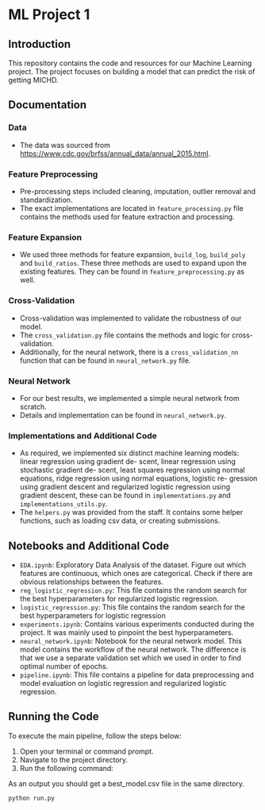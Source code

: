 # ML Project 1

## Introduction

This repository contains the code and resources for our Machine Learning project. The project focuses on building a model that can predict the risk of getting MICHD.

## Documentation

### Data

- The data was sourced from https://www.cdc.gov/brfss/annual_data/annual_2015.html.

### Feature Preprocessing

- Pre-processing steps included cleaning, imputation, outlier removal and standardization. 
- The exact implementations are located in `feature_processing.py` file contains the methods used for feature extraction and processing.

### Feature Expansion

- We used three methods for feature expansion, `build_log`, `build_poly` and `build_ratios`. These three methods are used to expand upon the existing features. They can be found in `feature_preprocessing.py` as well.

### Cross-Validation

- Cross-validation was implemented to validate the robustness of our model.
- The `cross_validation.py` file contains the methods and logic for cross-validation.
- Additionally, for the neural network, there is a `cross_validation_nn` function that can be found in `neural_network.py` file.
  
### Neural Network

- For our best results, we implemented a simple neural network from scratch.
- Details and implementation can be found in `neural_network.py`.

### Implementations and Additional Code

- As required, we implemented six distinct machine learning models: linear regression using gradient de- scent, linear regression using stochastic gradient de- scent, least squares regression using normal equations, ridge regression using normal equations, logistic re- gression using gradient descent and regularized logistic regression using gradient descent, these can be found in `implementations.py` and `implementations_utils.py`.
- The `helpers.py` was provided from the staff. It contains some helper functions, such as loading csv data, or creating submissions.

## Notebooks and Additional Code

- `EDA.ipynb`: Exploratory Data Analysis of the dataset. Figure out which features are continuous, which ones are categorical. Check if there are obvious relationships between the features.
- `reg_logistic_regression.py`: This file contains the random search for the best hyperparameters for regularized logistic regression.
- `logistic_regression.py`: This file contains the random search for the best hyperparameters for logistic regression
- `experiments.ipynb`: Contains various experiments conducted during the project. It was mainly used to pinpoint the best hyperparameters.
- `neural_network.ipynb`: Notebook for the neural network model. This model contains the workflow of the neural network. The difference is that we use a separate validation set which we used in order to find optimal number of epochs.
- `pipeline.ipynb`: This file contains a pipeline for data preprocessing and model evaluation on logistic regression and regularized logistic regression.

## Running the Code
To execute the main pipeline, follow the steps below:

1. Open your terminal or command prompt.
2. Navigate to the project directory.
3. Run the following command:

As an output you should get a best_model.csv file in the same directory.

```bash
python run.py

